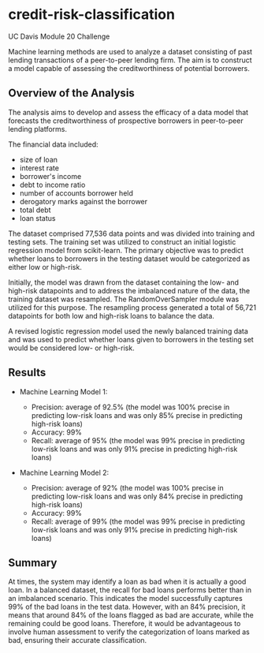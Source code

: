 # credit-risk-classification
UC Davis Module 20 Challenge

Machine learning methods are used to analyze a dataset consisting of past lending transactions of a peer-to-peer lending firm. The aim is to construct a model capable of assessing the creditworthiness of potential borrowers. 

## Overview of the Analysis

The analysis aims to develop and assess the efficacy of a data model that forecasts the creditworthiness of prospective borrowers in peer-to-peer lending platforms. 

The financial data included: 
  - size of loan
  - interest rate
  - borrower's income
  - debt to income ratio
  - number of accounts borrower held
  - derogatory marks against the borrower
  - total debt
  - loan status

The dataset comprised 77,536 data points and was divided into training and testing sets. The training set was utilized to construct an initial logistic regression model from scikit-learn. The primary objective was to predict whether loans to borrowers in the testing dataset would be categorized as either low or high-risk. 

Initially, the model was drawn from the dataset containing the low- and high-risk datapoints and to address the imbalanced nature of the data, the training dataset was resampled. The RandomOverSampler module was utilized for this purpose. The resampling process generated a total of 56,721 datapoints for both low and high-risk loans to balance the data. 

A revised logistic regression model used the newly balanced training data and was used to predict whether loans given to borrowers in the testing set would be considered low- or high-risk. 

## Results

* Machine Learning Model 1:
  - Precision: average of 92.5% (the model was 100% precise in predicting low-risk loans and was only 85% precise in predicting high-risk loans)
  - Accuracy: 99%
  - Recall: average of 95% (the model was 99% precise in predicting low-risk loans and was only 91% precise in predicting high-risk loans)

* Machine Learning Model 2:
  - Precision: average of 92% (the model was 100% precise in predicting low-risk loans and was only 84% precise in predicting high-risk loans)
  - Accuracy: 99%
  - Recall: average of 99% (the model was 99% precise in predicting low-risk loans and was only 91% precise in predicting high-risk loans)

## Summary

At times, the system may identify a loan as bad when it is actually a good loan. In a balanced dataset, the recall for bad loans performs better than in an imbalanced scenario. This indicates the model successfully captures 99% of the bad loans in the test data. However, with an 84% precision, it means that around 84% of the loans flagged as bad are accurate, while the remaining could be good loans. Therefore, it would be advantageous to involve human assessment to verify the categorization of loans marked as bad, ensuring their accurate classification.

